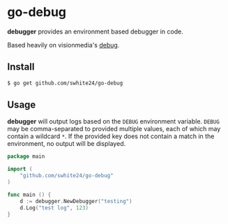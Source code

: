 # go-debug

**debugger** provides an environment based debugger in code.  

Based heavily on visionmedia's [debug](https://github.com/visionmedia/debug).

## Install
```bash
$ go get github.com/swhite24/go-debug
```

## Usage

**debugger** will output logs based on the `DEBUG` environment variable.  `DEBUG` may be
comma-separated to provided multiple values, each of which may contain a wildcard `*`.  If the provided
key does not contain a match in the environment, no output will be displayed.

```go
package main

import (
	"github.com/swhite24/go-debug"
)

func main () {
	d := debugger.NewDebugger("testing")
	d.Log("test log", 123)
}
```